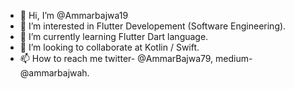 - 👋 Hi, I’m @Ammarbajwa19
- 👀 I’m interested in Flutter Developement (Software Engineering).
- 🌱 I’m currently learning Flutter Dart language.
- 💞️ I’m looking to collaborate at  Kotlin / Swift.
- 📫 How to reach me twitter- @AmmarBajwa79, medium- @ammarbajwah.
